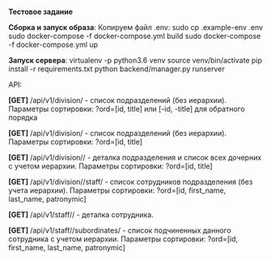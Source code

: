 **Тестовое задание**

**Сборка и запуск образа**:
Копируем файл .env: sudo cp .example-env .env
sudo docker-compose -f docker-compose.yml build
sudo docker-compose -f docker-compose.yml up

**Запуск сервера**: 
virtualenv -p python3.6 venv
source venv/bin/activate
pip install -r requirements.txt
python backend/manager.py runserver

API:

**[GET]**
/api/v1/division/ - список подразделений (без иерархии).
Параметры сортировки: ?ord=[id, title] или [-id, -title] для обратного порядка 

**[GET]**
/api/v1/division/ - список подразделений (без иерархии).
Параметры сортировки: ?ord=[id, title]

**[GET]**
/api/v1/division/<pk>/ - деталка подразделения и список всех дочерних с учетом иерархии.
Параметры сортировки: ?ord=[id, title]

**[GET]**
/api/v1/division/<pk>/staff/ - список сотрудников подразделения (без учета иерархии).
Параметры сортировки: ?ord=[id, first_name, last_name, patronymic]

**[GET]**
/api/v1/staff/<pk>/ - деталка сотрудника.

**[GET]**
/api/v1/staff/<pk>/subordinates/ - список подчиненных данного сотрудника с учетом иерархии.
Параметры сортировки: ?ord=[id, first_name, last_name, patronymic]


